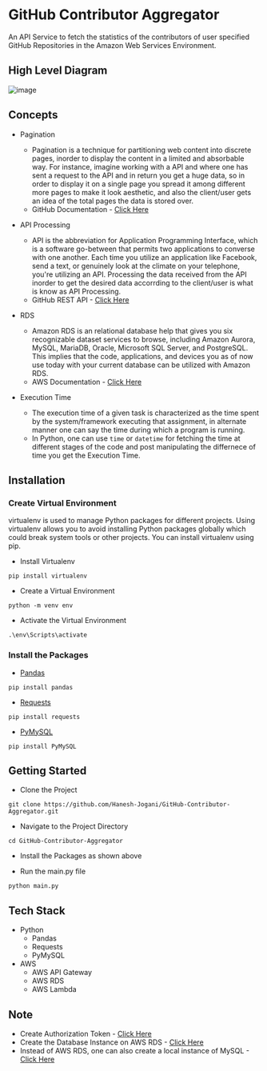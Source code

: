 # GitHub Contributor Aggregator
An API Service to fetch the statistics of the contributors of user specified GitHub Repositories in the Amazon Web Services Environment.


## High Level Diagram
![image](https://user-images.githubusercontent.com/62371149/130456494-4be297f1-0dd4-43df-b4c0-8255000b9758.png)


## Concepts
* Pagination
  * Pagination is a technique for partitioning web content into discrete pages, inorder to display the  content in a limited and absorbable way. For instance, imagine working with a API and where one has sent a request to the API and in return you get a huge data, so in order to display it on a single page you spread it among different more pages to make it look aesthetic, and also the client/user gets an idea of the total pages the data is stored over.
  * GitHub Documentation - [Click Here](https://docs.github.com/en/rest/guides/traversing-with-pagination)

* API Processing
  *  API is the abbreviation for Application Programming Interface, which is a software go-between that permits two applications to converse with one another. Each time you utilize an application like Facebook, send a text, or genuinely look at the climate on your telephone, you're utilizing an API. Processing the data received from the API inorder to get the desired data accorrding to the client/user is what is know as API Processing.
  *  GitHub REST API - [Click Here](https://docs.github.com/en/rest)

* RDS
  * Amazon RDS is an relational database help that gives you six recognizable dataset services to browse, including Amazon Aurora, MySQL, MariaDB, Oracle, Microsoft SQL Server, and PostgreSQL. This implies that the code, applications, and devices you as of now use today with your current database can be utilized with Amazon RDS.
  * AWS Documentation - [Click Here](https://aws.amazon.com/rds/)

* Execution Time
  *  The execution time of a given task is characterized as the time spent by the system/framework executing that assignment, in alternate manner one can say the time during which a program is running.
  *  In Python, one can use `time` or `datetime` for fetching the time at different stages of the code and post manipulating the differnece of time you get the Execution Time.


## Installation
### Create Virtual Environment
virtualenv is used to manage Python packages for different projects. Using virtualenv allows you to avoid installing Python packages globally which could break system tools or other projects. You can install virtualenv using pip.
* Install Virtualenv
```
pip install virtualenv
```

* Create a Virtual Environment
```
python -m venv env
```

* Activate the Virtual Environment
```
.\env\Scripts\activate
```

### Install the Packages
* [Pandas](https://pandas.pydata.org/)
```
pip install pandas
```

* [Requests](https://docs.python-requests.org/en/master/)
```
pip install requests
```

* [PyMySQL](https://pymysql.readthedocs.io/en/latest/)
```
pip install PyMySQL
```


## Getting Started
* Clone the Project
```
git clone https://github.com/Hanesh-Jogani/GitHub-Contributor-Aggregator.git
```

* Navigate to the Project Directory
```
cd GitHub-Contributor-Aggregator
``` 

* Install the Packages as shown above

* Run the main.py file
```
python main.py
```


## Tech Stack
- Python
  - Pandas
  - Requests
  - PyMySQL
- AWS
  - AWS API Gateway
  - AWS RDS
  - AWS Lambda


## Note
* Create Authorization Token  - [Click Here](https://docs.github.com/en/github/authenticating-to-github/keeping-your-account-and-data-secure/creating-a-personal-access-token)
* Create the Database Instance on AWS RDS - [Click Here](https://aws.amazon.com/rds/)
* Instead of AWS RDS, one can also create a local instance of MySQL - [Click Here](https://dev.mysql.com/doc/workbench/en/wb-getting-started-tutorial-create-connection.html)
